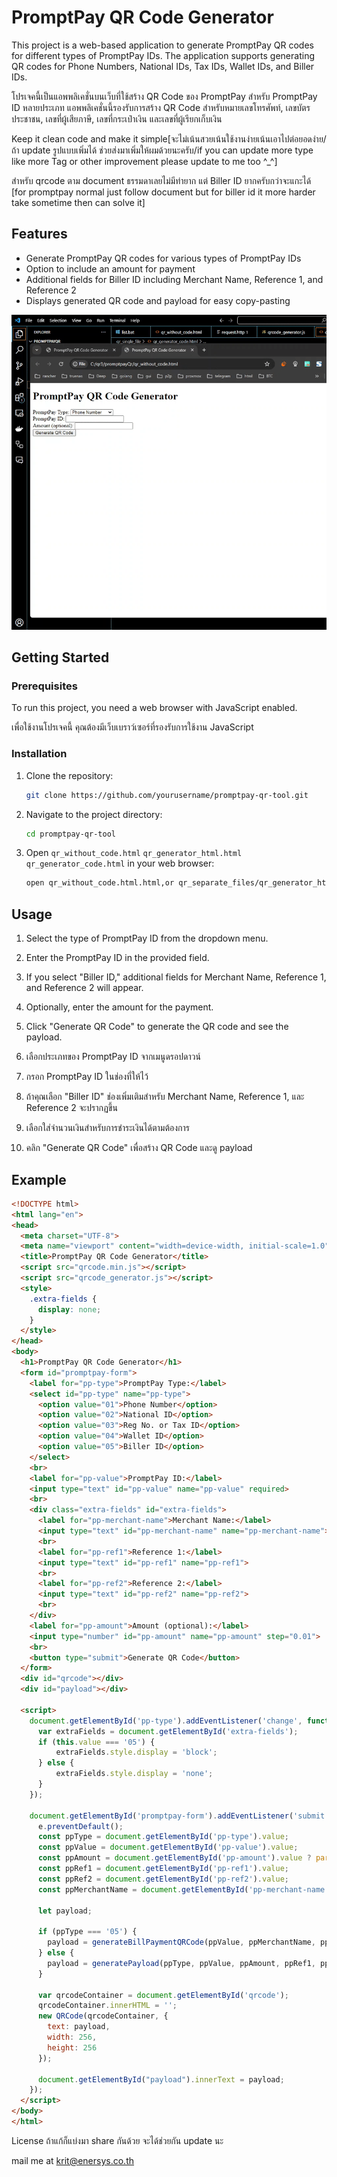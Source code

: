 # PromptPay QR Code Generator

This project is a web-based application to generate PromptPay QR codes for different types of PromptPay IDs. The application supports generating QR codes for Phone Numbers, National IDs, Tax IDs, Wallet IDs, and Biller IDs. 

โปรเจคนี้เป็นแอพพลิเคชั่นบนเว็บที่ใช้สร้าง QR Code ของ PromptPay สำหรับ PromptPay ID หลายประเภท แอพพลิเคชั่นนี้รองรับการสร้าง QR Code สำหรับหมายเลขโทรศัพท์, เลขบัตรประชาชน, เลขที่ผู้เสียภาษี, เลขที่กระเป๋าเงิน และเลขที่ผู้เรียกเก็บเงิน

 Keep it clean code and make it simple[จะไม่เน้นสวยเน้นใช้งานง่ายเน้นเอาไปต่อยอดง่าย/ถ้า update รูปแบบเพิ่มได้ ช่วยส่งมาเพิ่มให้ผมด้วยนะครับ/if you can update more type like more Tag or other improvement please update to me too ^_^]

สำหรับ qrcode ตาม document ธรรมดาเลยไม่มีท่ายาก แต่ Biller ID ยากครับกว่าจะแกะได้ [for promptpay normal just follow document but for biller id it more harder take sometime then can solve it]

## Features

- Generate PromptPay QR codes for various types of PromptPay IDs
- Option to include an amount for payment
- Additional fields for Biller ID including Merchant Name, Reference 1, and Reference 2
- Displays generated QR code and payload for easy copy-pasting

![Demo](https://github.com/golangler/promptpay-qr-tool/blob/main/video-to-gif-converter.gif)

## Getting Started

### Prerequisites

To run this project, you need a web browser with JavaScript enabled.

เพื่อใช้งานโปรเจคนี้ คุณต้องมีเว็บเบราว์เซอร์ที่รองรับการใช้งาน JavaScript

### Installation

1. Clone the repository:
    ```sh
    git clone https://github.com/yourusername/promptpay-qr-tool.git
    ```

2. Navigate to the project directory:
    ```sh
    cd promptpay-qr-tool
    ```

3. Open `qr_without_code.html` `qr_generator_html.html` `qr_generator_code.html` in your web browser:
    ```sh
    open qr_without_code.html.html,or qr_separate_files/qr_generator_html.html or qr_single_file/qr_generator_code.html
    ```

## Usage

1. Select the type of PromptPay ID from the dropdown menu.
2. Enter the PromptPay ID in the provided field.
3. If you select "Biller ID," additional fields for Merchant Name, Reference 1, and Reference 2 will appear.
4. Optionally, enter the amount for the payment.
5. Click "Generate QR Code" to generate the QR code and see the payload.

1. เลือกประเภทของ PromptPay ID จากเมนูดรอปดาวน์
2. กรอก PromptPay ID ในช่องที่ให้ไว้
3. ถ้าคุณเลือก "Biller ID" ช่องเพิ่มเติมสำหรับ Merchant Name, Reference 1, และ Reference 2 จะปรากฏขึ้น
4. เลือกใส่จำนวนเงินสำหรับการชำระเงินได้ตามต้องการ
5. คลิก "Generate QR Code" เพื่อสร้าง QR Code และดู payload

## Example

```html
<!DOCTYPE html>
<html lang="en">
<head>
  <meta charset="UTF-8">
  <meta name="viewport" content="width=device-width, initial-scale=1.0">
  <title>PromptPay QR Code Generator</title>
  <script src="qrcode.min.js"></script>
  <script src="qrcode_generator.js"></script>
  <style>
    .extra-fields {
      display: none;
    }
  </style>
</head>
<body>
  <h1>PromptPay QR Code Generator</h1>
  <form id="promptpay-form">
    <label for="pp-type">PromptPay Type:</label>
    <select id="pp-type" name="pp-type">
      <option value="01">Phone Number</option>
      <option value="02">National ID</option>
      <option value="03">Reg No. or Tax ID</option>
      <option value="04">Wallet ID</option>
      <option value="05">Biller ID</option>
    </select>
    <br>
    <label for="pp-value">PromptPay ID:</label>
    <input type="text" id="pp-value" name="pp-value" required>
    <br>
    <div class="extra-fields" id="extra-fields">
      <label for="pp-merchant-name">Merchant Name:</label>
      <input type="text" id="pp-merchant-name" name="pp-merchant-name">
      <br>
      <label for="pp-ref1">Reference 1:</label>
      <input type="text" id="pp-ref1" name="pp-ref1">
      <br>
      <label for="pp-ref2">Reference 2:</label>
      <input type="text" id="pp-ref2" name="pp-ref2">
      <br>
    </div>
    <label for="pp-amount">Amount (optional):</label>
    <input type="number" id="pp-amount" name="pp-amount" step="0.01">
    <br>
    <button type="submit">Generate QR Code</button>
  </form>
  <div id="qrcode"></div>
  <div id="payload"></div>

  <script>
    document.getElementById('pp-type').addEventListener('change', function() {
      var extraFields = document.getElementById('extra-fields');
      if (this.value === '05') {
          extraFields.style.display = 'block';
      } else {
          extraFields.style.display = 'none';
      }
    });

    document.getElementById('promptpay-form').addEventListener('submit', function(e) {
      e.preventDefault();
      const ppType = document.getElementById('pp-type').value;
      const ppValue = document.getElementById('pp-value').value;
      const ppAmount = document.getElementById('pp-amount').value ? parseFloat(document.getElementById('pp-amount').value) : null;
      const ppRef1 = document.getElementById('pp-ref1').value;
      const ppRef2 = document.getElementById('pp-ref2').value;
      const ppMerchantName = document.getElementById('pp-merchant-name').value;

      let payload;

      if (ppType === '05') {
        payload = generateBillPaymentQRCode(ppValue, ppMerchantName, ppRef1, ppRef2, ppAmount);
      } else {
        payload = generatePayload(ppType, ppValue, ppAmount, ppRef1, ppRef2);
      }

      var qrcodeContainer = document.getElementById('qrcode');
      qrcodeContainer.innerHTML = '';
      new QRCode(qrcodeContainer, {
        text: payload,
        width: 256,
        height: 256
      });

      document.getElementById("payload").innerText = payload;
    });
  </script>
</body>
</html>

```

License
ถ้าแก้ก็แบ่งมา share กันด้วย จะได้ช่วยกัน update นะ

mail me at krit@enersys.co.th

